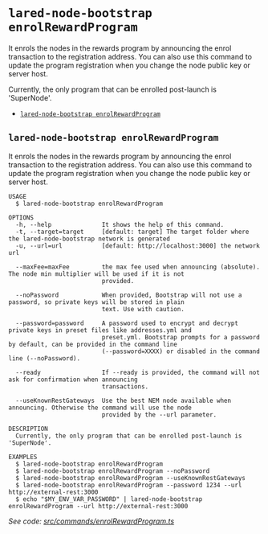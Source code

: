 `lared-node-bootstrap enrolRewardProgram`
=====================================

It enrols the nodes in the rewards program by announcing the enrol transaction to the registration address.  You can also use this command to update the program registration when you change the node public key or server host.

Currently, the only program that can be enrolled post-launch is 'SuperNode'.

* [`lared-node-bootstrap enrolRewardProgram`](#lared-node-bootstrap-enrolrewardprogram)

## `lared-node-bootstrap enrolRewardProgram`

It enrols the nodes in the rewards program by announcing the enrol transaction to the registration address.  You can also use this command to update the program registration when you change the node public key or server host.

```
USAGE
  $ lared-node-bootstrap enrolRewardProgram

OPTIONS
  -h, --help              It shows the help of this command.
  -t, --target=target     [default: target] The target folder where the lared-node-bootstrap network is generated
  -u, --url=url           [default: http://localhost:3000] the network url

  --maxFee=maxFee         the max fee used when announcing (absolute). The node min multiplier will be used if it is not
                          provided.

  --noPassword            When provided, Bootstrap will not use a password, so private keys will be stored in plain
                          text. Use with caution.

  --password=password     A password used to encrypt and decrypt private keys in preset files like addresses.yml and
                          preset.yml. Bootstrap prompts for a password by default, can be provided in the command line
                          (--password=XXXX) or disabled in the command line (--noPassword).

  --ready                 If --ready is provided, the command will not ask for confirmation when announcing
                          transactions.

  --useKnownRestGateways  Use the best NEM node available when announcing. Otherwise the command will use the node
                          provided by the --url parameter.

DESCRIPTION
  Currently, the only program that can be enrolled post-launch is 'SuperNode'.

EXAMPLES
  $ lared-node-bootstrap enrolRewardProgram
  $ lared-node-bootstrap enrolRewardProgram --noPassword
  $ lared-node-bootstrap enrolRewardProgram --useKnownRestGateways
  $ lared-node-bootstrap enrolRewardProgram --password 1234 --url http://external-rest:3000
  $ echo "$MY_ENV_VAR_PASSWORD" | lared-node-bootstrap enrolRewardProgram --url http://external-rest:3000
```

_See code: [src/commands/enrolRewardProgram.ts](https://github.com/lared-association/lared-node-bootstrap/blob/master/src/commands/enrolRewardProgram.ts)_
